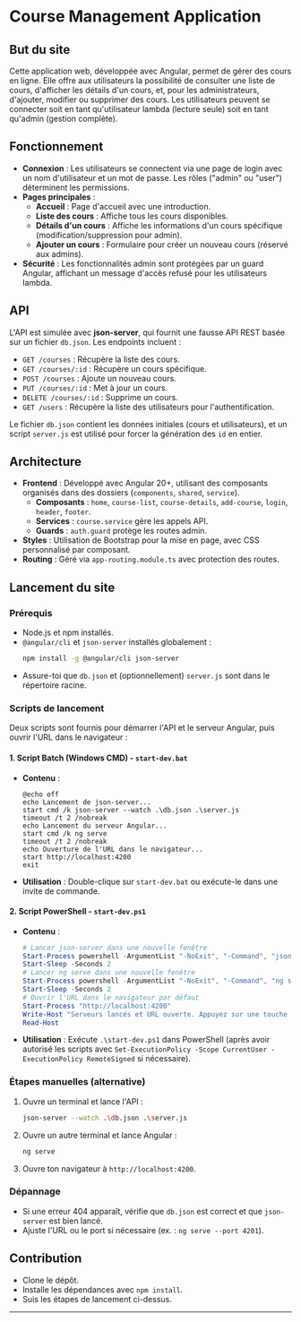 # Course Management Application

## But du site

Cette application web, développée avec Angular, permet de gérer des cours en ligne. Elle offre aux utilisateurs la possibilité de consulter une liste de cours, d'afficher les détails d'un cours, et, pour les administrateurs, d'ajouter, modifier ou supprimer des cours. Les utilisateurs peuvent se connecter soit en tant qu'utilisateur lambda (lecture seule) soit en tant qu'admin (gestion complète).

## Fonctionnement

- **Connexion** : Les utilisateurs se connectent via une page de login avec un nom d'utilisateur et un mot de passe. Les rôles ("admin" ou "user") déterminent les permissions.
- **Pages principales** :
  - **Accueil** : Page d'accueil avec une introduction.
  - **Liste des cours** : Affiche tous les cours disponibles.
  - **Détails d'un cours** : Affiche les informations d'un cours spécifique (modification/suppression pour admin).
  - **Ajouter un cours** : Formulaire pour créer un nouveau cours (réservé aux admins).
- **Sécurité** : Les fonctionnalités admin sont protégées par un guard Angular, affichant un message d'accès refusé pour les utilisateurs lambda.

## API

L'API est simulée avec **json-server**, qui fournit une fausse API REST basée sur un fichier `db.json`. Les endpoints incluent :

- `GET /courses` : Récupère la liste des cours.
- `GET /courses/:id` : Récupère un cours spécifique.
- `POST /courses` : Ajoute un nouveau cours.
- `PUT /courses/:id` : Met à jour un cours.
- `DELETE /courses/:id` : Supprime un cours.
- `GET /users` : Récupère la liste des utilisateurs pour l'authentification.

Le fichier `db.json` contient les données initiales (cours et utilisateurs), et un script `server.js` est utilisé pour forcer la génération des `id` en entier.

## Architecture

- **Frontend** : Développé avec Angular 20+, utilisant des composants organisés dans des dossiers (`components`, `shared`, `service`).
  - **Composants** : `home`, `course-list`, `course-details`, `add-course`, `login`, `header`, `footer`.
  - **Services** : `course.service` gère les appels API.
  - **Guards** : `auth.guard` protège les routes admin.
- **Styles** : Utilisation de Bootstrap pour la mise en page, avec CSS personnalisé par composant.
- **Routing** : Géré via `app-routing.module.ts` avec protection des routes.

## Lancement du site

### Prérequis

- Node.js et npm installés.
- `@angular/cli` et `json-server` installés globalement :
  ```bash
  npm install -g @angular/cli json-server
  ```
- Assure-toi que `db.json` et (optionnellement) `server.js` sont dans le répertoire racine.

### Scripts de lancement

Deux scripts sont fournis pour démarrer l'API et le serveur Angular, puis ouvrir l'URL dans le navigateur :

#### 1. Script Batch (Windows CMD) - `start-dev.bat`

- **Contenu** :
  ```batch
  @echo off
  echo Lancement de json-server...
  start cmd /k json-server --watch .\db.json .\server.js
  timeout /t 2 /nobreak
  echo Lancement du serveur Angular...
  start cmd /k ng serve
  timeout /t 2 /nobreak
  echo Ouverture de l'URL dans le navigateur...
  start http://localhost:4200
  exit
  ```
- **Utilisation** : Double-clique sur `start-dev.bat` ou exécute-le dans une invite de commande.

#### 2. Script PowerShell - `start-dev.ps1`

- **Contenu** :
  ```powershell
  # Lancer json-server dans une nouvelle fenêtre
  Start-Process powershell -ArgumentList "-NoExit", "-Command", "json-server --watch .\db.json .\server.js"
  Start-Sleep -Seconds 2
  # Lancer ng serve dans une nouvelle fenêtre
  Start-Process powershell -ArgumentList "-NoExit", "-Command", "ng serve"
  Start-Sleep -Seconds 2
  # Ouvrir l'URL dans le navigateur par défaut
  Start-Process "http://localhost:4200"
  Write-Host "Serveurs lancés et URL ouverte. Appuyez sur une touche pour fermer ce script..."
  Read-Host
  ```
- **Utilisation** : Exécute `.\start-dev.ps1` dans PowerShell (après avoir autorisé les scripts avec `Set-ExecutionPolicy -Scope CurrentUser -ExecutionPolicy RemoteSigned` si nécessaire).

### Étapes manuelles (alternative)

1. Ouvre un terminal et lance l'API :
   ```bash
   json-server --watch .\db.json .\server.js
   ```
2. Ouvre un autre terminal et lance Angular :
   ```bash
   ng serve
   ```
3. Ouvre ton navigateur à `http://localhost:4200`.

### Dépannage

- Si une erreur 404 apparaît, vérifie que `db.json` est correct et que `json-server` est bien lancé.
- Ajuste l'URL ou le port si nécessaire (ex. : `ng serve --port 4201`).

## Contribution

- Clone le dépôt.
- Installe les dépendances avec `npm install`.
- Suis les étapes de lancement ci-dessus.

---
